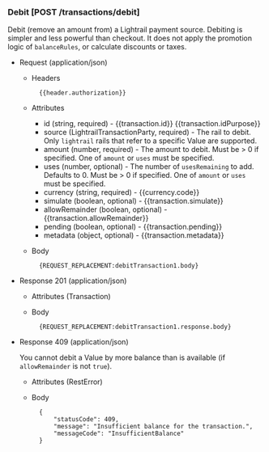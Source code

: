 ### Debit [POST /transactions/debit]

Debit (remove an amount from) a Lightrail payment source.  Debiting is simpler and less powerful than checkout.  It does not apply the promotion logic of `balanceRules`, or calculate discounts or taxes.

+ Request (application/json)

    + Headers
    
            {{header.authorization}}
        
    + Attributes
        + id (string, required) - {{transaction.id}}  {{transaction.idPurpose}}
        + source (LightrailTransactionParty, required) - The rail to debit.  Only `lightrail` rails that refer to a specific Value are supported.
        + amount (number, required) - The amount to debit.  Must be > 0 if specified.  One of `amount` or `uses` must be specified.
        + uses (number, optional) - The number of `usesRemaining` to add.  Defaults to 0.  Must be > 0 if specified.  One of `amount` or `uses` must be specified.
        + currency (string, required) - {{currency.code}}
        + simulate (boolean, optional) - {{transaction.simulate}}
        + allowRemainder (boolean, optional) - {{transaction.allowRemainder}}
        + pending (boolean, optional) - {{transaction.pending}}
        + metadata (object, optional) - {{transaction.metadata}}

    + Body

            {REQUEST_REPLACEMENT:debitTransaction1.body}
    
+ Response 201 (application/json)

    + Attributes (Transaction)

    + Body

            {REQUEST_REPLACEMENT:debitTransaction1.response.body}

+ Response 409 (application/json)

    You cannot debit a Value by more balance than is available (if `allowRemainder` is not `true`).

    + Attributes (RestError)

    + Body

            {
                "statusCode": 409,
                "message": "Insufficient balance for the transaction.",
                "messageCode": "InsufficientBalance"
            }
